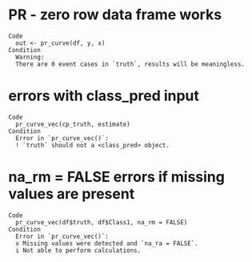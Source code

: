 # PR - zero row data frame works

    Code
      out <- pr_curve(df, y, x)
    Condition
      Warning:
      There are 0 event cases in `truth`, results will be meaningless.

# errors with class_pred input

    Code
      pr_curve_vec(cp_truth, estimate)
    Condition
      Error in `pr_curve_vec()`:
      ! `truth` should not a <class_pred> object.

# na_rm = FALSE errors if missing values are present

    Code
      pr_curve_vec(df$truth, df$Class1, na_rm = FALSE)
    Condition
      Error in `pr_curve_vec()`:
      x Missing values were detected and `na_ra = FALSE`.
      i Not able to perform calculations.


